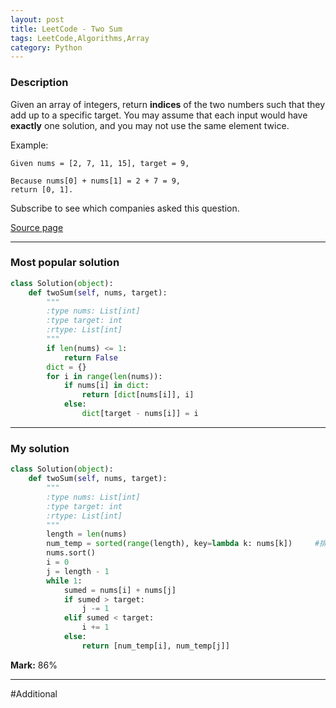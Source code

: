 ```yaml
---
layout: post
title: LeetCode - Two Sum
tags: LeetCode,Algorithms,Array
category: Python
---
```


### Description
Given an array of integers, return **indices** of the two numbers such that they add up to a specific target.
You may assume that each input would have **exactly** one solution, and you may not use the same element twice.

Example:
```
Given nums = [2, 7, 11, 15], target = 9,

Because nums[0] + nums[1] = 2 + 7 = 9,
return [0, 1].
```

<!-- more -->
Subscribe to see which companies asked this question.

[Source page](https://leetcode.com/problems/two-sum/#/description)

__________
### Most popular solution

```python
class Solution(object):
    def twoSum(self, nums, target):
        """
        :type nums: List[int]
        :type target: int
        :rtype: List[int]
        """
        if len(nums) <= 1:
            return False
        dict = {}
        for i in range(len(nums)):
            if nums[i] in dict:
                return [dict[nums[i]], i]
            else:
                dict[target - nums[i]] = i
```

__________
### My solution

```python
class Solution(object):
    def twoSum(self, nums, target):
        """
        :type nums: List[int]
        :type target: int
        :rtype: List[int]
        """
        length = len(nums)
        num_temp = sorted(range(length), key=lambda k: nums[k])     #排序前的数组序号
        nums.sort()
        i = 0
        j = length - 1
        while 1:
            sumed = nums[i] + nums[j]
            if sumed > target:
                j -= 1
            elif sumed < target:
                i += 1
            else:
                return [num_temp[i], num_temp[j]]
```

**Mark:** 86%

__________
#Additional
